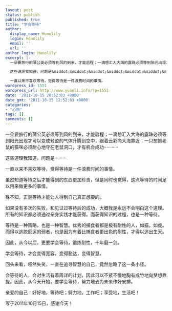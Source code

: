 ```yaml
---
layout: post
status: publish
published: true
title: "学会等待"
author:
  display_name: Honolily
  login: Honolily
  email: ''
  url: ''
author_login: Honolily
excerpt: |-
  一朵要旅行的蒲公英必须等到风的到来，才能启程；一滴想汇入大海的露珠必须等到阳光出现才可以变成轻盈的气体升腾到空中，跟着云彩向大海靠近；一只想抓老鼠的猫咪必须耐心地守在老鼠洞口，才有机会成功&middot;&middot;&middot;&middot;&middot;&middot;&middot;&middot;&middot;&middot;&middot;

  这些道理我知道，问题是&middot;&middot;&middot;&middot;&middot;&middot;&middot;&middot;&middot;

  一直以来不喜欢等待，觉得等待是一件浪费时间的事情。
wordpress_id: 1551
wordpress_url: http://www.yuanli.info/?p=1551
date: '2011-10-15 20:52:03 +0800'
date_gmt: '2011-10-15 12:52:03 +0800'
categories:
- "心旅"
tags: []
comments: []
---
```

<p>一朵要旅行的蒲公英必须等到风的到来，才能启程；一滴想汇入大海的露珠必须等到阳光出现才可以变成轻盈的气体升腾到空中，跟着云彩向大海靠近；一只想抓老鼠的猫咪必须耐心地守在老鼠洞口，才有机会成功&middot;&middot;&middot;&middot;&middot;&middot;&middot;&middot;&middot;&middot;&middot;</p>
<p>这些道理我知道，问题是&middot;&middot;&middot;&middot;&middot;&middot;&middot;&middot;&middot;</p>
<p>一直以来不喜欢等待，觉得等待是一件浪费时间的事情。<a id="more"></a><a id="more-1551"></a></p>
<p>虽然知道等待之后才能得到的东西更加珍贵，但是同时也觉得，这点等待的时间足以用来做更多的事情。</p>
<p>殊不知，正是等待才能让人得到自己真正想要的。</p>
<p>如果没有多次的失败，和见证过等待后的成功，大概我是永远不会明白这个道理。所有的知识都必须通过亲身实践才能获得。而获得知识的过程，也是一种等待。</p>
<p>等待是一种策略，也是一种智慧。优秀的捕食者都是极有耐性的人，如猫，如虎。而得以逃脱厄运的弱者，也是因为有着比捕食者更出色的耐性，才得以逃出生天。</p>
<p>因此，从今以后，更要学会等待，锻炼耐性，十年磨一剑。</p>
<p>学会等待，才会变得宽容，变得豁达，变得智慧。</p>
<p>回头来看，哑然失笑，一直在追寻智慧的自己，竟然忽略了这一条小径。</p>
<p>会等待的人，会对生活有着周详的计划，因此可以不紧不慢地胸有成竹地向梦想靠拢。因此，从今天开始，要学会等待，努力地去为未来作好安排。</p>
<p>亲爱的自己：好好地，等待吧；努力地，工作吧；享受地，生活吧！</p>
<p>写于2011年10月15日，感谢今天！</p>

